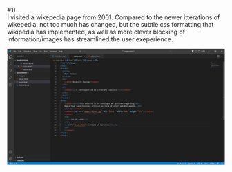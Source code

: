 #1)   
  I visited a wikepedia page from 2001. Compared to the newer itterations of wikepedia, 
not too much has changed, but the subtle css formatting that wikipedia has implemented,
as well as more clever blocking of information/images has streamlined the user exeperience.

![Screenshot](./images/Screenshot.png)
